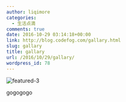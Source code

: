 ```yaml
---
author: liqimore
categories:
  - 生活点滴
comments: true
date: 2016-10-29 03:14:18+00:00
link: http://blog.codefog.com/gallary.html
slug: gallary
title: gallary
url: /2016/10/29/gallary/
wordpress_id: 78
---
```



![featured-3](https://static.codefog.com/qiniu/old/2016/10/featured-3.jpg)

gogogogo

